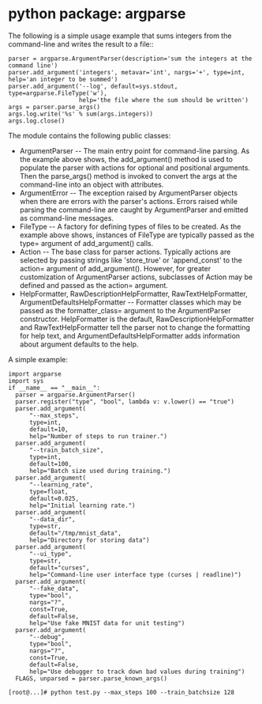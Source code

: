 ﻿# python package: argparse
The following is a simple usage example that sums integers from the command-line and writes the result to a file::
```
parser = argparse.ArgumentParser(description='sum the integers at the command line')
parser.add_argument('integers', metavar='int', nargs='+', type=int, help='an integer to be summed')
parser.add_argument('--log', default=sys.stdout, type=argparse.FileType('w'),
                    help='the file where the sum should be written')
args = parser.parse_args()
args.log.write('%s' % sum(args.integers))
args.log.close()
```

The module contains the following public classes:
- ArgumentParser -- The main entry point for command-line parsing. As the example above shows, the add_argument() method is used to populate the parser with actions for optional and positional arguments. Then the parse_args() method is invoked to convert the args at the command-line into an object with attributes.
- ArgumentError -- The exception raised by ArgumentParser objects when there are errors with the parser's actions. Errors raised while parsing the command-line are caught by ArgumentParser and emitted as command-line messages.
- FileType -- A factory for defining types of files to be created. As the example above shows, instances of FileType are typically passed as the type= argument of add_argument() calls.
- Action -- The base class for parser actions. Typically actions are  selected by passing strings like 'store_true' or 'append_const' to  the action= argument of add_argument(). However, for greater customization of ArgumentParser actions, subclasses of Action may be defined and passed as the action= argument. 
- HelpFormatter, RawDescriptionHelpFormatter, RawTextHelpFormatter, ArgumentDefaultsHelpFormatter -- Formatter classes which may be passed as the formatter_class= argument to the ArgumentParser constructor. HelpFormatter is the default, RawDescriptionHelpFormatter and RawTextHelpFormatter tell the parser not to change the formatting for help text, and ArgumentDefaultsHelpFormatter adds information about argument defaults to the help.

A simple example:
```
import argparse
import sys
if __name__ == "__main__":
  parser = argparse.ArgumentParser()
  parser.register("type", "bool", lambda v: v.lower() == "true")
  parser.add_argument(
      "--max_steps",
      type=int,
      default=10,
      help="Number of steps to run trainer.")
  parser.add_argument(
      "--train_batch_size",
      type=int,
      default=100,
      help="Batch size used during training.")
  parser.add_argument(
      "--learning_rate",
      type=float,
      default=0.025,
      help="Initial learning rate.")
  parser.add_argument(
      "--data_dir",
      type=str,
      default="/tmp/mnist_data",
      help="Directory for storing data")
  parser.add_argument(
      "--ui_type",
      type=str,
      default="curses",
      help="Command-line user interface type (curses | readline)")
  parser.add_argument(
      "--fake_data",
      type="bool",
      nargs="?",
      const=True,
      default=False,
      help="Use fake MNIST data for unit testing")
  parser.add_argument(
      "--debug",
      type="bool",
      nargs="?",
      const=True,
      default=False,
      help="Use debugger to track down bad values during training")
  FLAGS, unparsed = parser.parse_known_args()
```

```
[root@...]# python test.py --max_steps 100 --train_batchsize 128
```
